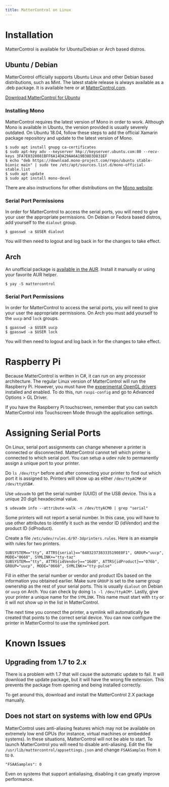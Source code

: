 ```yaml
---
title: MatterControl on Linux
---
```


Installation
============

MatterControl is available for Ubuntu/Debian or Arch based distros.

Ubuntu / Debian
---------------

MatterControl officially supports Ubuntu Linux and other Debian based distributions, such as Mint. The latest stable release is always available as a .deb package. It is available here or at [MatterControl.com](mattercontrol.com).

[Download MatterControl for Ubuntu](https://mattercontrol.appspot.com/downloads/mattercontrol-linux/release)

### Installing Mono

MatterControl requires the latest version of Mono in order to work. Although Mono is available in Ubuntu, the version provided is usually severely outdated. On Ubuntu 18.04, follow these steps to add the official Xamarin package repository and update to the latest version of Mono.

```
$ sudo apt install gnupg ca-certificates
$ sudo apt-key adv --keyserver hkp://keyserver.ubuntu.com:80 --recv-keys 3FA7E0328081BFF6A14DA29AA6A19B38D3D831EF
$ echo "deb https://download.mono-project.com/repo/ubuntu stable-bionic main" | sudo tee /etc/apt/sources.list.d/mono-official-stable.list
$ sudo apt update
$ sudo apt install mono-devel
```

There are also instructions for other distributions on the [Mono website](https://www.mono-project.com/download/stable/).

### Serial Port Permissions

In order for MatterControl to access the serial ports, you will need to give your user the appropriate permissions. On Debian or Fedora based distros, add yourself to the `dialout` group.

```
$ gpasswd -a $USER dialout
```

You will then need to logout and log back in for the changes to take effect.

Arch
----

An unofficial package is [available in the AUR](https://aur.archlinux.org/packages/mattercontrol/). Install it manually or using your favorite AUR helper.

```
$ yay -S mattercontrol
```

### Serial Port Permissions

In order for MatterControl to access the serial ports, you will need to give your user the appropriate permissions. On Arch you must add yourself to the `uucp` and `lock` groups.

```
$ gpasswd -a $USER uucp
$ gpasswd -a $USER lock
```

You will then need to logout and log back in for the changes to take effect.

Raspberry Pi
============

Because MatterControl is written in C#, it can run on any processor architecture. The regular Linux version of MatterControl will run the Raspberry Pi. However, you must have the [experimental OpenGL drivers](https://www.raspberrypi.org/blog/another-new-raspbian-release/) installed and enabled. To do this, run `raspi-config` and go to Advanced Options > GL Driver.

If you have the Raspberry Pi touchscreen, remember that you can switch MatterControl into Touchscreen Mode through the application settings.

Assigning Serial Ports
======================

On Linux, serial port assignments can change whenever a printer is connected or disconnected. MatterControl cannot tell which printer is connected to which serial port. You can setup a udev rule to permanently assign a unique port to your printer.

Do `ls /dev/tty*` before and after connecting your printer to find out which port it is assigned to. Printers will show up as either `/dev/ttyACM#` or `/dev/ttyUSB#`.

Use `udevadm` to get the serial number (UUID) of the USB device. This is a unique 20 digit hexadecimal value.

```
$ udevadm info --attribute-walk -n /dev/ttyACM0 | grep "serial"
```

Some printers will not report a serial number. In this case, you will have to use other attributes to identify it such as the vendor ID (idVendor) and the product ID (idProduct).

Create a file `/etc/udev/rules.d/97-3dprinters.rules`. Here is an example with rules for two printers.

```
SUBSYSTEM=="tty", ATTRS{serial}=="6403237383335190E0F1", GROUP="uucp", MODE="0660", SYMLINK+="tty-taz"
SUBSYSTEM=="tty", ATTRS{idVendor}=="16d0", ATTRS{idProduct}=="076b", GROUP="uucp", MODE="0660", SYMLINK+="tty-pulse"
```

Fill in either the serial number or vendor and product IDs based on the information you obtained earlier. Make sure `GROUP` is set to the same group ownership as the rest of your serial ports. This is usually `dialout` on Debian or `uucp` on Arch. You can check by doing `ls -l /dev/ttyACM*`. Lastly, give your printer a unique name for the `SYMLINK`. This name must start with `tty` or it will not show up in the list in MatterControl.

The next time you connect the printer, a symlink will automatically be created that points to the correct serial device. You can now configure the printer in MatterControl to use the symlinked port.

Known Issues
============

Upgrading from 1.7 to 2.x
-------------------------

There is a problem with 1.7 that will cause the automatic update to fail. It will download the update package, but it will have the wrong file extension. This prevents the package from opening and being installed correctly.

To get around this, download and install the MatterControl 2.X package manually.


Does not start on systems with low end GPUs
-------------------------------------------

MatterControl uses anti-aliasing features which may not be available on extremely low end GPUs (for instance, virtual machines or embedded systems). In these situations, MatterControl will not be able to start. To launch MatterControl you will need to disable anti-aliasing. Edit the file `/usr/lib/mattercontrol/appsettings.json` and change `FSAASamples` from `8` to `0`.

```
"FSAASamples": 0
```
Even on systems that support antialiasing, disabling it can greatly improve performance.

